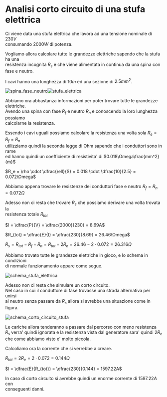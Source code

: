 # Analisi corto circuito di una stufa elettrica  

Ci viene data una stufa elettrica che lavora ad una tensione nominale di $230V$  
consumando $2000W$ di potenza.  

Vogliamo allora calcolare tutte le grandezze elettriche sapendo che la stufa ha una  
resistenza incognita $R_s$ e che viene alimentata in continua da una spina con fase e neutro.

I cavi hanno una lunghezza di $10m$ ed una sezione di $2.5mm^2$.  

![spina_fase_neutro](https://user-images.githubusercontent.com/7195133/209152597-7e2ec853-66bb-490f-af04-3dc72bed446c.jpg)![stufa_elettrica](https://user-images.githubusercontent.com/7195133/209300081-15c3f656-ed04-4476-b32c-5ba4eb2c8d3b.jpg)  

Abbiamo ora abbastanza informazioni per poter trovare tutte le grandezze elettriche.  
Avendo una spina con fase $R_f$ e neutro $R_n$ e conoscendo la loro lunghezza possiamo  
calcolarne la resistenza.  

Essendo i cavi uguali possiamo calcolare la resistenza una volta sola $R_e = R_f = R_n$  
utilizziamo quindi la seconda legge di Ohm sapendo che i conduttori sono in rame  
ed hanno quindi un coefficiente di resistivita' di $0.018\Omega\frac{mm^2}{m}$  

$R_e = \rho \cdot \dfrac{\ell}{S} = 0.018 \cdot \dfrac{10}{2.5} = 0.072\Omega$  

Abbiamo appena trovare le resistenze dei conduttori fase e neutro $R_f = R_n = 0.072\Omega$  

Adesso non ci resta che trovare $R_s$ che possiamo derivare una volta trovata la  
resistenza totale $R_{tot}$  

$I = \dfrac{P}{V} = \dfrac{2000}{230} = 8.69A$  

$R_{tot} = \dfrac{E}{I} = \dfrac{230}{8.69} = 26.46\Omega$  

$R_s = R_{tot} - R_f - R_n = R_{tot} - 2R_e = 26.46 - 2 \cdot 0.072 = 26.316\Omega$  


Abbiamo trovato tutte le grandezze elettriche in gioco, e lo schema in condizioni  
di normale funzionamento appare come segue.  

![schema_stufa_elettrica](https://user-images.githubusercontent.com/7195133/209301107-dd62cd85-29c7-482a-8d0d-0cbbc76f34c6.jpg)  

Adesso non ci resta che simulare un corto circuito.  
Nel caso in cui il conduttore di fase trovasse una strada alternativa per unirsi  
al neutro senza passare da $R_s$ allora si avrebbe una situazione come in figura.  

![schema_corto_circuito_stufa](https://user-images.githubusercontent.com/7195133/209302073-38c36147-a8ff-4a9e-b0d4-eacb04c87bd9.jpg)  

Le cariche allora tenderanno a passare dal percorso con meno resistenza  
$R_s$ verra' quindi ignorata e la resistenza vista dal generatore sara' quindi $2R_e$  
che come abbiamo visto e' molto piccola.  

Calcoliamo ora la corrente che si verrebbe a creare.  

$R_{tot} = 2R_e = 2 \cdot 0.072 = 0.144\Omega$  

$I = \dfrac{E}{R_{tot}} = \dfrac{230}{0.144} = 1597.22A$  


In caso di corto circuito si avrebbe quindi un enorme corrente di $1597.22A$ con  
conseguenti danni.
